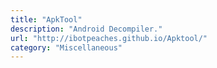 ```yaml
---
title: "ApkTool"
description: "Android Decompiler."
url: "http://ibotpeaches.github.io/Apktool/"
category: "Miscellaneous"
---
```

